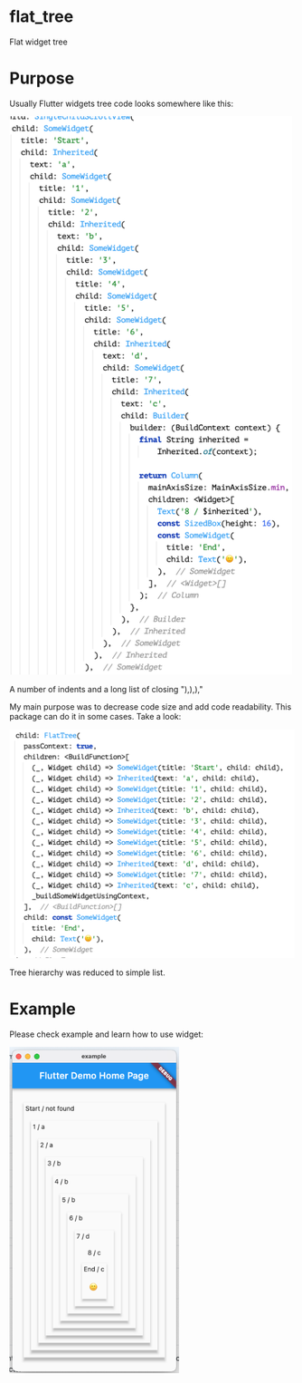 # flat_tree

Flat widget tree

# Purpose

Usually Flutter widgets tree code looks somewhere like this:

<img src="docs/classic.png" width="500" />

A number of indents and a long list of closing "),),),"

My main purpose was to decrease code size and add code readability.
This package can do it in some cases. Take a look:

<img src="docs/flat_tree.png" width="600" />

Tree hierarchy was reduced to simple list.

# Example

Please check example and learn how to use widget:

<img src="docs/example.png" width="300" />

